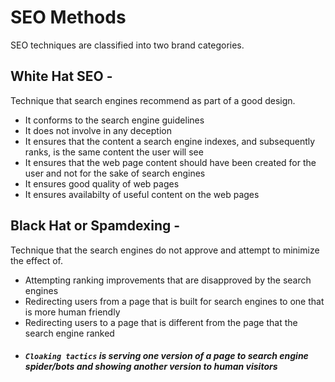 # SEO Methods
SEO techniques are classified into two brand categories.

## White Hat SEO - 
Technique that search engines recommend as part of a good design.
- It conforms to the search engine guidelines
- It does not involve in any deception
- It ensures that the content a search engine indexes, and subsequently ranks, is the same content the user will see
- It ensures that the web page content should have been created for the user and not for the sake of search engines
- It ensures good quality of web pages
- It ensures availabilty of useful content on the web pages

## Black Hat or Spamdexing - 
Technique that the search engines do not approve and attempt to minimize the effect of.
- Attempting ranking improvements that are disapproved by the search engines
- Redirecting users from a page that is built for search engines to one that is more human friendly
- Redirecting users to a page that is different from the page that the search engine ranked
- ##### `Cloaking tactics` is serving one version of a page to search engine spider/bots and showing another version to human visitors
